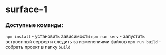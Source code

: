 # surface-1

### Доступные команды:
`npm install` - установить зависимости
`npm run serv` - запустить встроенный сервер и следить за изменениями файлов
`npm run build` -  собрать проект в папку `build`
